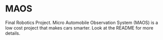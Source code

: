 # MAOS
Final Robotics Project. Micro Automobile Observation System (MAOS) is a low cost project that makes cars smarter. Look at the README for more details. 
